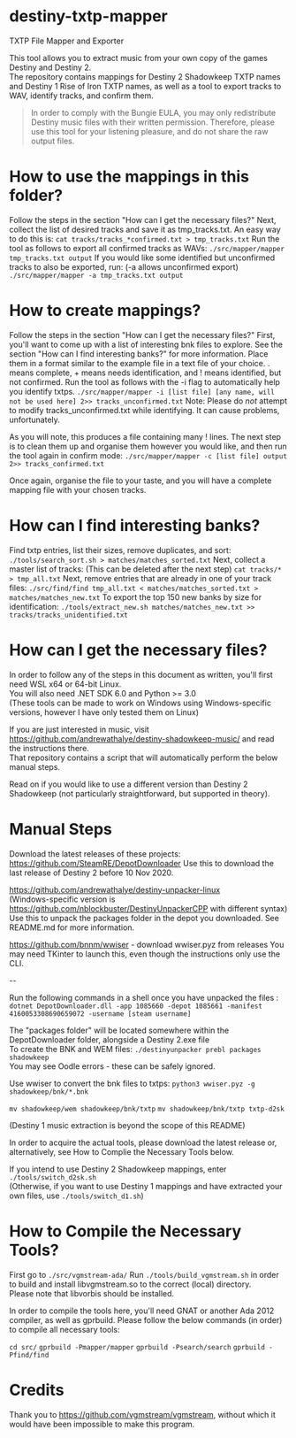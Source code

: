 # destiny-txtp-mapper
TXTP File Mapper and Exporter

This tool allows you to extract music from your own copy of the games Destiny and Destiny 2.  
The repository contains mappings for Destiny 2 Shadowkeep TXTP names and Destiny 1 Rise of Iron TXTP names, as well as a tool to export tracks to WAV,
identify tracks, and confirm them.

>	In order to comply with the Bungie EULA, you may only redistribute Destiny music files with their written permission. Therefore, please use this tool for your listening pleasure, and do not share the raw output files.

# How to use the mappings in this folder?
Follow the steps in the section "How can I get the necessary files?"
Next, collect the list of desired tracks and save it as tmp_tracks.txt.
An easy way to do this is: `cat tracks/tracks_*confirmed.txt > tmp_tracks.txt`
Run the tool as follows to export all confirmed tracks as WAVs:
`./src/mapper/mapper tmp_tracks.txt output`
If you would like some identified but unconfirmed tracks to also be exported, run: (-a allows unconfirmed export)
`./src/mapper/mapper -a tmp_tracks.txt output`

# How to create mappings?
Follow the steps in the section "How can I get the necessary files?"
First, you'll want to come up with a list of interesting bnk files to explore.
See the section "How can I find interesting banks?" for more information.
Place them in a format similar to the example file in a text file of your choice.
. means complete, + means needs identification, and ! means identified, but not confirmed.
Run the tool as follows with the -i flag to automatically help you identify txtps.
`./src/mapper/mapper -i [list file] [any name, will not be used here] 2>> tracks_unconfirmed.txt`
Note: Please do _not_ attempt to modify tracks_unconfirmed.txt while identifying. It can cause problems, unfortunately.

As you will note, this produces a file containing many ! lines.
The next step is to clean them up and organise them however you would like, and then
run the tool again in confirm mode:
`./src/mapper/mapper -c [list file] output 2>> tracks_confirmed.txt`

Once again, organise the file to your taste, and you will have a complete mapping file with your chosen tracks.

# How can I find interesting banks?
Find txtp entries, list their sizes, remove duplicates, and sort:
`./tools/search_sort.sh > matches/matches_sorted.txt`
Next, collect a master list of tracks: (This can be deleted after the next step)
`cat tracks/* > tmp_all.txt`
Next, remove entries that are already in one of your track files:
`./src/find/find tmp_all.txt < matches/matches_sorted.txt > matches/matches_new.txt`
To export the top 150 new banks by size for identification:
`./tools/extract_new.sh matches/matches_new.txt >> tracks/tracks_unidentified.txt`

# How can I get the necessary files?
In order to follow any of the steps in this document as written, you'll first need WSL x64 or 64-bit Linux.  
You will also need .NET SDK 6.0 and Python >= 3.0   
(These tools can be made to work on Windows using Windows-specific versions, however I have only tested them on Linux)

If you are just interested in music, visit https://github.com/andrewathalye/destiny-shadowkeep-music/ and read the instructions there.  
That repository contains a script that will automatically perform the below manual steps.  

Read on if you would like to use a different version than Destiny 2 Shadowkeep (not particularly straightforward, but supported in theory).   

# Manual Steps
Download the latest releases of these projects:
https://github.com/SteamRE/DepotDownloader
Use this to download the last release of Destiny 2 before 10 Nov 2020.

https://github.com/andrewathalye/destiny-unpacker-linux  
(Windows-specific version is https://github.com/nblockbuster/DestinyUnpackerCPP with different syntax)  
Use this to unpack the packages folder in the depot you downloaded. See README.md for more information.

https://github.com/bnnm/wwiser - download wwiser.pyz from releases
You may need TKinter to launch this, even though the instructions only use the CLI.

--

Run the following commands in a shell once you have unpacked the files :
`dotnet DepotDownloader.dll -app 1085660 -depot 1085661 -manifest 4160053308690659072 -username [steam username] `

The "packages folder" will be located somewhere within the DepotDownloader folder, alongside a Destiny 2.exe file  
To create the BNK and WEM files:
`./destinyunpacker prebl packages shadowkeep`  
You may see Oodle errors - these can be safely ignored.

Use wwiser to convert the bnk files to txtps:
`python3 wwiser.pyz -g shadowkeep/bnk/*.bnk`

`mv shadowkeep/wem shadowkeep/bnk/txtp`
`mv shadowkeep/bnk/txtp txtp-d2sk`

(Destiny 1 music extraction is beyond the scope of this README)  

In order to acquire the actual tools, please download the latest release or, alternatively,
see How to Complie the Necessary Tools below.  

If you intend to use Destiny 2 Shadowkeep mappings, enter `./tools/switch_d2sk.sh`  
(Otherwise, if you want to use Destiny 1 mappings and have extracted your own files, use `./tools/switch_d1.sh`)  

# How to Compile the Necessary Tools?
First go to `./src/vgmstream-ada/`
Run `./tools/build_vgmstream.sh` in order to build and install libvgmstream.so to the correct (local) directory.  
Please note that libvorbis should be installed.

In order to compile the tools here, you'll need GNAT or another Ada 2012 compiler, as well as gprbuild.
Please follow the below commands (in order) to compile all necessary tools:

`cd src/`
`gprbuild -Pmapper/mapper`
`gprbuild -Psearch/search`
`gprbuild -Pfind/find`

# Credits
Thank you to https://github.com/vgmstream/vgmstream, without which it would have been impossible to make this program.
